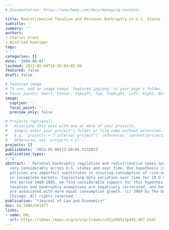 ```yaml
---
# Documentation: https://wowchemy.com/docs/managing-content/

title: Redistributive Taxation and Personal Bankruptcy in U.S. States
subtitle: ''
summary: ''
authors:
- Charles Grant
- Winfried Koeniger
tags:
- ''
categories: []
date: '2009-08-01'
lastmod: 2022-05-06T14:58:02+02:00
featured: false
draft: false

# Featured image
# To use, add an image named `featured.jpg/png` to your page's folder.
# Focal points: Smart, Center, TopLeft, Top, TopRight, Left, Right, BottomLeft, Bottom, BottomRight.
image:
  caption: ''
  focal_point: ''
  preview_only: false

# Projects (optional).
#   Associate this post with one or more of your projects.
#   Simply enter your project's folder or file name without extension.
#   E.g. `projects = ["internal-project"]` references `content/project/deep-learning/index.md`.
#   Otherwise, set `projects = []`.
projects: []
publishDate: '2022-05-06T12:58:01.723265Z'
publication_types:
- '2'
abstract: ' Personal bankruptcy regulation and redistributive taxes and transfers
  vary considerably across U.S. states and over time. Our hypothesis is that both
  policies are imperfect substitutes in insuring consumption of risk-averse agents
  in incomplete markets. Exploiting data variation over time for 18 U.S. states for
  the period 1980-2003, we find considerable support for this hypothesis: redistributive
  taxation and bankruptcy exemptions are negatively correlated, and both policies
  are associated with more equal consumption growth. (c) 2009 by The University of
  Chicago. All rights reserved.'
publication: '*Journal of Law and Economics*'
doi: 10.1086/591477
links:
- name: URL
  url: https://ideas.repec.org/a/ucp/jlawec/v52y2009i3p445-467.html
---
```

